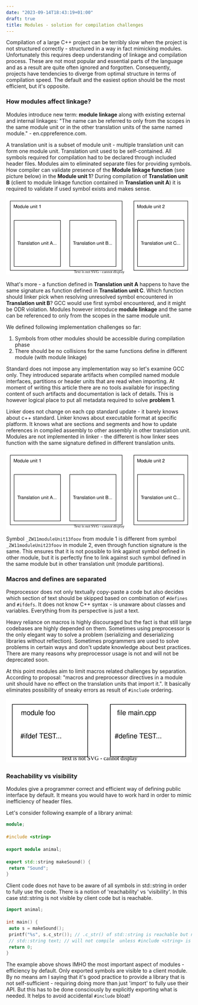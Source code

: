 ```yaml
---
date: "2023-09-14T18:43:19+01:00"
draft: true
title: Modules - solution for compilation challenges
---
```


Compilation of a large C++ project can be terribly slow when the project is not structured correctly - structured in a way in fact mimicking modules. Unfortunately this requires deep understanding of linkage and compilation process. These are not most popular and essential parts of the language and as a result are quite often ignored and forgotten. Consequently, projects have tendencies to diverge from optimal structure in terms of compilation speed. The default and the easiest option should be the most efficient, but it's opposite. 
 
### How modules affect linkage?

Modules introduce new term: **module linkage** along with existing external and internal linkages: "The name can be referred to only from the scopes in the same module unit or in the other translation units of the same named module." - en.cppreference.com.

A translation unit is a subset of module unit - multiple translation unit can form one module unit. Translation unit used to be self-contained. All symbols required for compilation had to be declared through included header files. Modules aim to eliminated separate files for providing symbols. How compiler can validate presence of the **Module linkage function** (see picture below) in the **Module unit 1**? During compilation of **Translation unit B** (client to module linkage function contained in **Translation unit A**) it is required to validate if used symbol exists and makes sense.

![Modules](modules.svg)

What's more - a function defined in **Translation unit A** happens to have the same signature as function defined in **Translation unit C**. Which function should linker pick when resolving unresolved symbol encountered in **Translation unit B**? GCC would use first symbol encountered, and it might be ODR violation. Modules however introduce **module linkage** and the same can be referenced to only from the scopes in the same module unit. 

We defined following implementation challenges so far:

1) Symbols from other modules should be accessible during compilation phase
2) There should be no collisions for the same functions define in different module (with module linkage)

Standard does not impose any implementation way so let's examine GCC only. They introduced separate artifacts when compiled named module interfaces, partitions or header units that are read when importing. At moment of writing this article there are no tools available for inspecting content of such artifacts and documentation is lack of details. This is however logical place to put all metadata required to solve **problem 1**.


Linker does not change on each cpp standard update - it barely knows about c++ standard. Linker knows about executable format at specific platform. It knows what are sections and segments and how to update references in compiled assembly to other assembly in other translation unit. Modules are not implemented in linker - the different is how linker sees function with the same signature defined in different translation units.

![Modules](modulesLinking.svg)

Symbol `_ZW11moduleUnit13foov` from module 1 is different from symbol `_ZW11moduleUnit23foov` in module 2, even through function signature is the same. This ensures that it is not possible to link against symbol defined in other module, but it is perfectly fine to link against such symbol defined in the same module but in other translation unit (module partitions). 

### Macros and defines are separated

Preprocessor does not only textually copy-paste a code but also decides which section of text should be skipped based on combination of `#defines` and `#ifdefs`. It does not know C++ syntax - is unaware about classes and variables. Everything from its perspective is just a text. 

Heavy reliance on macros is highly discouraged but the fact is that still large codebases are highly depended on them. Sometimes using preprocessor is the only elegant way to solve a problem (serializing and deserializing libraries without reflection). Sometimes programmers are used to solve problems in certain ways and don't update knowledge about best practices. There are many reasons why preprocessor usage is not and will not be deprecated soon.

At this point modules aim to limit macros related challenges by separation. According to proposal: "macros and preprocessor directives in a module unit should have no effect on the
translation units that import it.". It basically eliminates possibility of sneaky errors as result of `#include` ordering.

![Modules](modulesDefines.svg)



### Reachability vs visibility

Modules give a programmer correct and efficient way of defining public interface by default. It means you would have to work hard in order to mimic inefficiency of header files.


Let's consider following example of a library animal:

```cpp
module;

#include <string>

export module animal;

export std::string makeSound() {
 return "Sound";
}
```

Client code does not have to be aware of all symbols in std::string in order to fully use the code. There is a notion of 'reachability' vs 'visibility'. In this case std::string is not visible by client code but is reachable.

```cpp
import animal;

int main() {
 auto s = makeSound();
 printf("%s", s.c_str()); // .c_str() of std::string is reachable but not visible
 // std::string text; // will not compile  unless #include <string> is added
 return 0;
}
```

The example above shows IMHO the most important aspect of modules - efficiency by default. Only exported symbols are visible to a client module. By no means am I saying that it's good practice to provide a library that is not self-sufficient - requiring doing more than just 'import' to fully use their API. But this has to be done consciously by explicitly exporting what is needed. It helps to avoid accidental `#include` bloat! 



 
